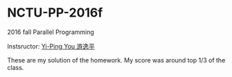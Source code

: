 # NCTU-PP-2016f

2016 fall Parallel Programming

Instsructor: <a href="https://people.cs.nctu.edu.tw/~ypyou/">Yi-Ping You 游逸平</a>

These are my solution of the homework. My score was around top 1/3 of the class.
